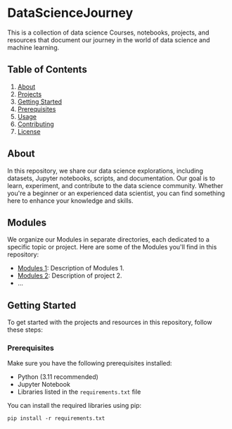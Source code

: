 # DataScienceJourney
This is a collection of data science Courses, notebooks, projects, and resources that document our journey in the world of data science and machine learning.
## Table of Contents
1. [About](#about)
2. [Projects](#projects)
3. [Getting Started](#getting-started)
4. [Prerequisites](#prerequisites)
5. [Usage](#usage)
6. [Contributing](#contributing)
7. [License](#license)

## About
In this repository, we share our data science explorations, including datasets, Jupyter notebooks, scripts, and documentation. Our goal is to learn, experiment, and contribute to the data science community. Whether you're a beginner or an experienced data scientist, you can find something here to enhance your knowledge and skills.

## Modules
We organize our Modules in separate directories, each dedicated to a specific topic or project. Here are some of the Modules you'll find in this repository:
- [Modules 1](/projects/Module1/): Description of Modules 1.
- [Modules 2](/projects/Module2/): Description of project 2.
- ...

## Getting Started
To get started with the projects and resources in this repository, follow these steps:

### Prerequisites
Make sure you have the following prerequisites installed:

- Python (3.11 recommended)
- Jupyter Notebook
- Libraries listed in the `requirements.txt` file

You can install the required libraries using pip:

```shell
pip install -r requirements.txt
